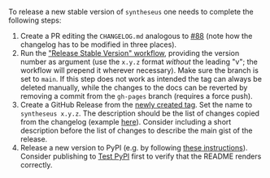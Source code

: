 To release a new stable version of `syntheseus` one needs to complete the following steps:

1. Create a PR editing the `CHANGELOG.md` analogous to [#88](https://github.com/microsoft/syntheseus/pull/88) (note how the changelog has to be modified in three places).
2. Run the ["Release Stable Version" workflow](https://github.com/microsoft/syntheseus/actions/workflows/release.yml), providing the version number as argument (use the `x.y.z` format _without_ the leading "v"; the workflow will prepend it wherever necessary). Make sure the branch is set to `main`. If this step does not work as intended the tag can always be deleted manually, while the changes to the docs can be reverted by removing a commit from the `gh-pages` branch (requires a force push).
3. Create a GitHub Release from the [newly created tag](https://github.com/microsoft/syntheseus/tags). Set the name to `syntheseus x.y.z`. The description should be the list of changes copied from the changelog (example [here](https://github.com/microsoft/syntheseus/releases/tag/v0.4.0)). Consider including a short description before the list of changes to describe the main gist of the release.
4. Release a new version to PyPI (e.g. by following [these instructions](https://realpython.com/pypi-publish-python-package/)). Consider publishing to [Test PyPI](https://test.pypi.org/) first to verify that the README renders correctly.
